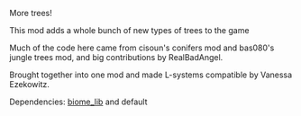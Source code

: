 More trees!

This mod adds a whole bunch of new types of trees to the game

Much of the code here came from cisoun's conifers mod and bas080's 
jungle trees mod, and big contributions by RealBadAngel.

Brought together into one mod and made L-systems compatible by Vanessa
Ezekowitz.

Dependencies: <a href="https://forum.minetest.net/viewtopic.php?f=11&t=12999">biome_lib</a> and default
